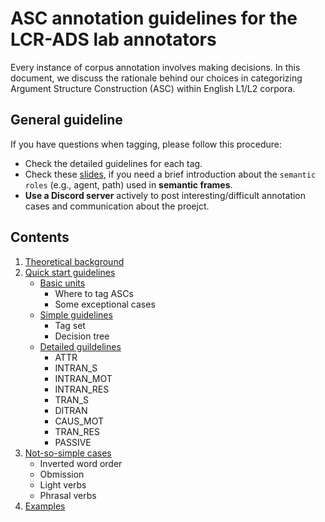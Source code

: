 # ASC annotation guidelines for the LCR-ADS lab annotators

Every instance of corpus annotation involves making decisions. In this document, we discuss the rationale behind our choices in categorizing Argument Structure Construction (ASC) within English L1/L2 corpora.

## General guideline
If you have questions when tagging, please follow this procedure:
- Check the detailed guidelines for each tag.
- Check these <a href="https://web.stanford.edu/~jurafsky/slp3/slides/22_SRL.pdf" target="_blank">slides</a>, if you need a brief introduction about the `semantic roles` (e.g., agent, path) used in <b>semantic frames</b>.
- <b>Use a Discord server</b> actively to post interesting/difficult annotation cases and communication about the proejct.

## Contents
1. [Theoretical background](https://hksung.github.io/ASC-annotation-guidelines/1_TB/#theoretical-background)
2. [Quick start guidelines](https://hksung.github.io/ASC-annotation-guidelines/2_QSG/#quick-start-guides)
    - [Basic units](https://hksung.github.io/ASC-annotation-guidelines/2_QSG/1.%20Basic%20unit.html#basic-unit) 
        - Where to tag ASCs
        - Some exceptional cases
    - [Simple guidelines](https://hksung.github.io/ASC-annotation-guidelines/2_QSG/2.%20Simple%20guidelines.html#simple-guideline)
        - Tag set
        - Decision tree 
    - [Detailed guildelines](https://hksung.github.io/ASC-annotation-guidelines/2_QSG/2.%20Simple%20guidelines.html#detailed-guideline)
        - ATTR
        - INTRAN_S
        - INTRAN_MOT
        - INTRAN_RES
        - TRAN_S
        - DITRAN
        - CAUS_MOT
        - TRAN_RES
        - PASSIVE
3. [Not-so-simple cases](https://hksung.github.io/ASC-annotation-guidelines/3_NSSC/#not-so-simple-cases)
    - Inverted word order
    - Obmission
    - Light verbs
    - Phrasal verbs
4. [Examples](https://hksung.github.io/ASC-annotation-guidelines/4_AE/#examples)
